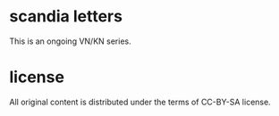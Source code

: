 # scandia letters

This is an ongoing VN/KN series.

# license

All original content is distributed under the terms of CC-BY-SA license.
